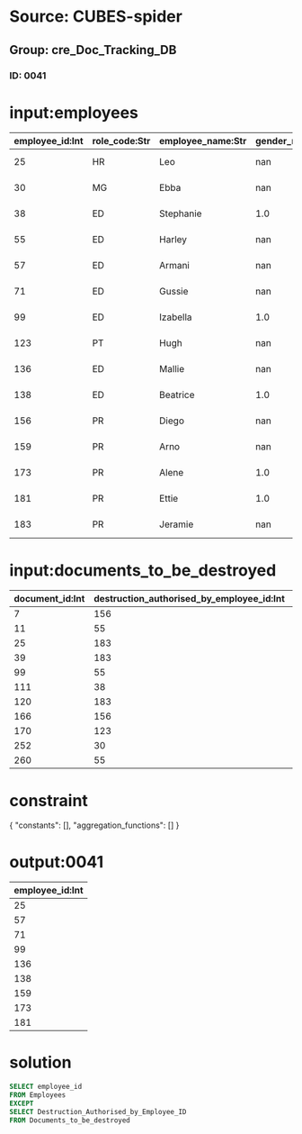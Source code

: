 # Source: CUBES-spider
## Group: cre_Doc_Tracking_DB
### ID: 0041

# input:employees

| employee_id:Int | role_code:Str | employee_name:Str | gender_mfu:Str | date_of_birth:Str | other_details:Str |
|---|---|---|---|---|---|
| 25 | HR | Leo | nan | 1973-02-15 17:16:00 | nan |
| 30 | MG | Ebba | nan | 1979-09-20 12:50:15 | nan |
| 38 | ED | Stephanie | 1.0 | 2012-03-30 23:02:28 | nan |
| 55 | ED | Harley | nan | 1972-02-18 11:53:30 | nan |
| 57 | ED | Armani | nan | 1988-12-08 06:13:33 | nan |
| 71 | ED | Gussie | nan | 1973-04-04 21:41:22 | nan |
| 99 | ED | Izabella | 1.0 | 1977-07-04 16:25:21 | nan |
| 123 | PT | Hugh | nan | 2010-03-15 00:17:13 | nan |
| 136 | ED | Mallie | nan | 1980-12-11 20:28:20 | nan |
| 138 | ED | Beatrice | 1.0 | 2013-04-02 23:55:48 | nan |
| 156 | PR | Diego | nan | 1998-05-30 12:54:10 | nan |
| 159 | PR | Arno | nan | 2010-06-10 20:36:34 | nan |
| 173 | PR | Alene | 1.0 | 1980-10-14 12:23:10 | nan |
| 181 | PR | Ettie | 1.0 | 1988-08-03 00:11:14 | nan |
| 183 | PR | Jeramie | nan | 1993-08-21 05:22:10 | nan |

# input:documents_to_be_destroyed

| document_id:Int | destruction_authorised_by_employee_id:Int | destroyed_by_employee_id:Int | planned_destruction_date:Str | actual_destruction_date:Str | other_details:Str |
|---|---|---|---|---|---|
| 7 | 156 | 138 | 1988-02-01 14:41:52 | 2017-01-06 23:17:22 | nan |
| 11 | 55 | 173 | 2010-11-26 19:22:50 | 1986-10-14 17:53:39 | nan |
| 25 | 183 | 156 | 2009-08-18 03:29:08 | 1995-01-01 03:52:11 | nan |
| 39 | 183 | 136 | 1976-06-15 03:40:06 | 2009-08-18 03:29:08 | nan |
| 99 | 55 | 99 | 2017-01-06 23:17:22 | 1986-10-14 17:53:39 | nan |
| 111 | 38 | 173 | 1972-03-31 09:47:22 | 2009-08-18 03:29:08 | nan |
| 120 | 183 | 173 | 1972-03-31 09:47:22 | 1995-01-01 03:52:11 | nan |
| 166 | 156 | 38 | 1987-11-05 06:11:22 | 2012-07-03 09:48:46 | nan |
| 170 | 123 | 136 | 2017-01-06 23:17:22 | 1988-02-01 14:41:52 | nan |
| 252 | 30 | 55 | 1972-03-31 09:47:22 | 1985-05-13 12:19:43 | nan |
| 260 | 55 | 99 | 2017-01-06 23:17:22 | 2017-01-06 23:17:22 | nan |

# constraint

{
  "constants": [],
  "aggregation_functions": []
}

# output:0041

| employee_id:Int |
|---|
| 25 |
| 57 |
| 71 |
| 99 |
| 136 |
| 138 |
| 159 |
| 173 |
| 181 |

# solution

```sql
SELECT employee_id
FROM Employees
EXCEPT
SELECT Destruction_Authorised_by_Employee_ID
FROM Documents_to_be_destroyed
```
